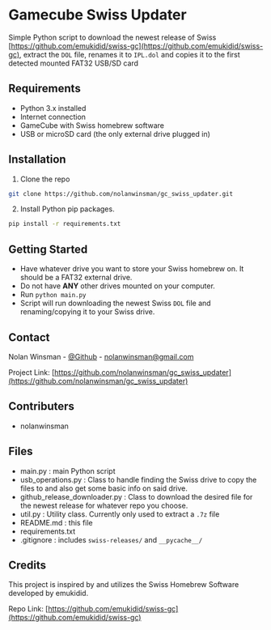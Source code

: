 # Gamecube Swiss Updater

Simple Python script to download the newest release of Swiss [https://github.com/emukidid/swiss-gc](https://github.com/emukidid/swiss-gc), extract the `DOL` file, renames it to `IPL.dol` and copies it to the
first detected mounted FAT32 USB/SD card

## Requirements

- Python 3.x installed
- Internet connection
- GameCube with Swiss homebrew software
- USB or microSD card (the only external drive plugged in)

## Installation

1. Clone the repo
```sh
git clone https://github.com/nolanwinsman/gc_swiss_updater.git
```

2. Install Python pip packages.
```sh
pip install -r requirements.txt
```

## Getting Started

- Have whatever drive you want to store your Swiss homebrew on. It should be a FAT32 external drive.
- Do not have **ANY** other drives mounted on your computer.
- Run `python main.py`
- Script will run downloading the newest Swiss `DOL` file and renaming/copying it to your Swiss drive.

## Contact

Nolan Winsman - [@Github](https://github.com/nolanwinsman) - nolanwinsman@gmail.com

Project Link: [https://github.com/nolanwinsman/gc_swiss_updater](https://github.com/nolanwinsman/gc_swiss_updater)

## Contributers
- nolanwinsman

## Files

- main.py : main Python script
- usb_operations.py : Class to handle finding the Swiss drive to copy the files to and also get some basic info on said drive.
- github_release_downloader.py : Class to download the desired file for the newest release for whatever repo you choose.
- util.py : Utility class. Currently only used to extract a `.7z` file
- README.md : this file
- requirements.txt
- .gitignore : includes `swiss-releases/` and `__pycache__/`

## Credits

This project is inspired by and utilizes the Swiss Homebrew Software developed by emukidid.

Repo Link: [https://github.com/emukidid/swiss-gc](https://github.com/emukidid/swiss-gc)

